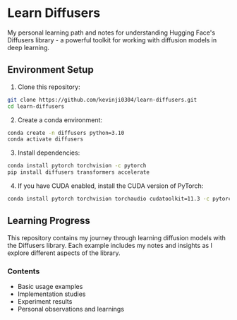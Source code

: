 # Learn Diffusers

My personal learning path and notes for understanding Hugging Face's Diffusers library - a powerful toolkit for working with diffusion models in deep learning.

## Environment Setup

1. Clone this repository:

```bash
git clone https://github.com/kevinji0304/learn-diffusers.git
cd learn-diffusers
```

2. Create a conda environment:

```bash
conda create -n diffusers python=3.10
conda activate diffusers
```

3. Install dependencies:

```bash
conda install pytorch torchvision -c pytorch
pip install diffusers transformers accelerate
```

4. If you have CUDA enabled, install the CUDA version of PyTorch:

```bash
conda install pytorch torchvision torchaudio cudatoolkit=11.3 -c pytorch -c nvidia
```

## Learning Progress

This repository contains my journey through learning diffusion models with the Diffusers library. Each example includes my notes and insights as I explore different aspects of the library.

### Contents

- Basic usage examples
- Implementation studies
- Experiment results
- Personal observations and learnings
